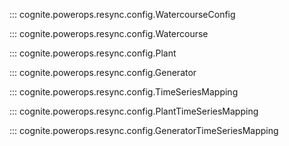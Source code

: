 
::: cognite.powerops.resync.config.WatercourseConfig

::: cognite.powerops.resync.config.Watercourse

::: cognite.powerops.resync.config.Plant

::: cognite.powerops.resync.config.Generator

::: cognite.powerops.resync.config.TimeSeriesMapping

::: cognite.powerops.resync.config.PlantTimeSeriesMapping

::: cognite.powerops.resync.config.GeneratorTimeSeriesMapping
